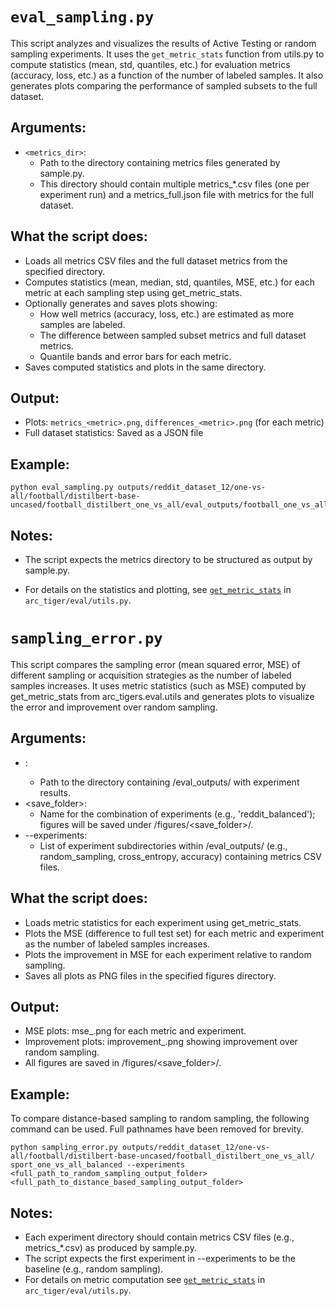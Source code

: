 # `eval_sampling.py`

This script analyzes and visualizes the results of Active Testing or random sampling experiments. It uses the `get_metric_stats` function from utils.py to compute statistics (mean, std, quantiles, etc.) for evaluation metrics (accuracy, loss, etc.) as a function of the number of labeled samples. It also generates plots comparing the performance of sampled subsets to the full dataset.


## Arguments:

- `<metrics_dir>`:
  - Path to the directory containing metrics files generated by sample.py.
  - This directory should contain multiple metrics_*.csv files (one per experiment run) and a metrics_full.json file with metrics for the full dataset.

## What the script does:

- Loads all metrics CSV files and the full dataset metrics from the specified directory.
- Computes statistics (mean, median, std, quantiles, MSE, etc.) for each metric at each sampling step using get_metric_stats.
- Optionally generates and saves plots showing:
    - How well metrics (accuracy, loss, etc.) are estimated as more samples are labeled.
    - The difference between sampled subset metrics and full dataset metrics.
    - Quantile bands and error bars for each metric.
- Saves computed statistics and plots in the same directory.

## Output:

- Plots: `metrics_<metric>.png`, `differences_<metric>.png` (for each metric)
- Full dataset statistics: Saved as a JSON file

## Example:
```
python eval_sampling.py outputs/reddit_dataset_12/one-vs-all/football/distilbert-base-uncased/football_distilbert_one_vs_all/eval_outputs/football_one_vs_all_balanced/ig_sampler_sampling_outputs
```

## Notes:

- The script expects the metrics directory to be structured as output by sample.py.

- For details on the statistics and plotting, see [`get_metric_stats`](https://github.com/alan-turing-institute/ARC-TIGERS/blob/d40b20bc876e31ee58beadbef4f83b18d883366c/src/arc_tigers/eval/utils.py#L141) in `arc_tiger/eval/utils.py`.

# `sampling_error.py`

This script compares the sampling error (mean squared error, MSE) of different sampling or acquisition strategies as the number of labeled samples increases. It uses metric statistics (such as MSE) computed by get_metric_stats from arc_tigers.eval.utils and generates plots to visualize the error and improvement over random sampling.

## Arguments:

- <directory>:
  - Path to the directory containing /eval_outputs/ with experiment results.
- <save_folder>:
  - Name for the combination of experiments (e.g., 'reddit_balanced'); figures will be saved under <directory>/figures/<save_folder>/.
- --experiments:
  - List of experiment subdirectories within /eval_outputs/ (e.g., random_sampling, cross_entropy, accuracy) containing metrics CSV files.

## What the script does:

- Loads metric statistics for each experiment using get_metric_stats.
- Plots the MSE (difference to full test set) for each metric and experiment as the number of labeled samples increases.
- Plots the improvement in MSE for each experiment relative to random sampling.
- Saves all plots as PNG files in the specified figures directory.

## Output:

- MSE plots: mse_<metric>.png for each metric and experiment.
- Improvement plots: improvement_<metric>.png showing improvement over random sampling.
- All figures are saved in <directory>/figures/<save_folder>/.

## Example:

To compare distance-based sampling to random sampling, the following command can be used. Full pathnames have been removed for brevity.

```
python sampling_error.py outputs/reddit_dataset_12/one-vs-all/football/distilbert-base-uncased/football_distilbert_one_vs_all/ sport_one_vs_all_balanced --experiments <full_path_to_random_sampling_output_folder> <full_path_to_distance_based_sampling_output_folder>
```

## Notes:

- Each experiment directory should contain metrics CSV files (e.g., metrics_*.csv) as produced by sample.py.
- The script expects the first experiment in --experiments to be the baseline (e.g., random sampling).
- For details on metric computation see [`get_metric_stats`](https://github.com/alan-turing-institute/ARC-TIGERS/blob/d40b20bc876e31ee58beadbef4f83b18d883366c/src/arc_tigers/eval/utils.py#L141) in `arc_tiger/eval/utils.py`.
